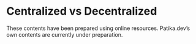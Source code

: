 # Centralized vs Decentralized

These contents have been prepared using online resources. Patika.dev’s own contents are currently under preparation.
